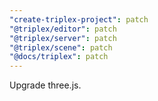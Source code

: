 ```yaml
---
"create-triplex-project": patch
"@triplex/editor": patch
"@triplex/server": patch
"@triplex/scene": patch
"@docs/triplex": patch
---
```


Upgrade three.js.
